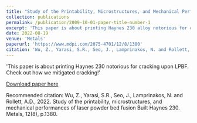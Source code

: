 ```yaml
---
title: "Study of the Printability, Microstructures, and Mechanical Performances of Laser Powder Bed Fusion Built Haynes 230"
collection: publications
permalink: /publication/2009-10-01-paper-title-number-1
excerpt: 'This paper is about printing Haynes 230 alloy notorious for cracking upon LPBF. Check out how we mitigated cracking!'
date: 2022-08-19
venue: 'Metals'
paperurl: 'https://www.mdpi.com/2075-4701/12/8/1380'
citation: 'Wu, Z., Yarasi, S.R., Seo, J., Lamprinakos, N. and Rollett, A.D., 2022. Study of the printability, microstructures, and mechanical performances of laser powder bed fusion Built Haynes 230. Metals, 12(8), p.1380.'
---
```

'This paper is about printing Haynes 230 notorious for cracking upon LPBF. Check out how we mitigated cracking!'

[Download paper here](https://www.mdpi.com/2075-4701/12/8/1380)

Recommended citation: Wu, Z., Yarasi, S.R., Seo, J., Lamprinakos, N. and Rollett, A.D., 2022. Study of the printability, microstructures, and mechanical performances of laser powder bed fusion Built Haynes 230. Metals, 12(8), p.1380.
